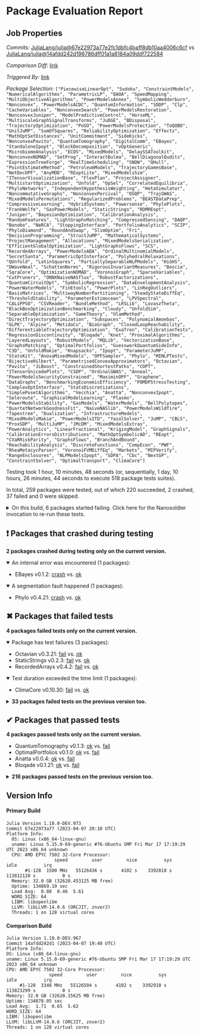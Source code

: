 # Package Evaluation Report

## Job Properties

*Commits:* [JuliaLang/julia@67e22973a77e2fc1dbfc4baff8db10aa4006c6cf](https://github.com/JuliaLang/julia/commit/67e22973a77e2fc1dbfc4baff8db10aa4006c6cf) vs [JuliaLang/julia@14afdd242d196786dff01a1a8184a09ddf722584](https://github.com/JuliaLang/julia/commit/14afdd242d196786dff01a1a8184a09ddf722584)

*Comparison Diff:* [link](https://github.com/JuliaLang/julia/compare/14afdd242d196786dff01a1a8184a09ddf722584...67e22973a77e2fc1dbfc4baff8db10aa4006c6cf)

*Triggered By:* [link](https://github.com/JuliaLang/julia/pull/48228#issuecomment-1500606294)

*Package Selection:* `["PiecewiseLinearOpt", "Sudoku", "ConstraintModels", "NumericalAlgorithms", "ParametricLP", "QAOA", "SpeedMapping", "MultiObjectiveAlgorithms", "PowerModelsAnnex", "SymbolicWedderburn", "Nonconvex", "PowerModelsACDC", "QuantumInformation", "SDDP", "Clp", "CacheVariables", "NonconvexSearch", "PowerModelsRestoration", "NonconvexJuniper", "ModelPredictiveControl", "HorseML", "MultiscaleGraphSignalTransforms", "JuDGE", "BDisposal", "TrajectoryOptimization", "PoGO", "PowerModelsProtection", "ToQUBO", "UnitJuMP", "SumOfSquares", "ReliabilityOptimization", "Effects", "MathOptSetDistances", "UnitCommitment", "SideKicks", "NonconvexPavito", "QuantumTomography", "DigitalComm", "EBayes", "StandaloneIpopt", "BlockDecomposition", "vOptGeneric", "MicrobiomeAnalysis", "ECOS", "MixedModels", "DelaySSAToolkit", "NonconvexNOMAD", "SetProg", "InteractBulma", "BellDiagonalQudits", "ExpressionTreeForge", "RealTimeScheduling", "SNOW", "QHull", "PointEstimateMethod", "PetroleumModels", "TrajectoryGamesBase", "NetDecOPF", "AnyMOD", "REoptLite", "MixedModelsSim", "ITensorVisualizationBase", "FlexPlan", "ProjectAssigner", "MultistartOptimization", "Unfold", "OpSel", "CorrelatedEquilibria", "PhyloNetworks", "IndependentHypothesisWeighting", "HetaSimulator", "NoncommutativeGraphs", "NonconvexPercival", "OSQP", "TrajGWAS", "MixedModelsPermutations", "RegularizedProblems", "BEASTDataPrep", "CompressiveLearning", "HybridSystems", "Powersense", "PhyloPlots", "FrankWolfe", "GasPowerModels", "StaticStrings", "RDMREopt", "Juniper", "BayesianOptimization", "CalibrationAnalysis", "RandomFeatures", "LightGraphsMatching", "CompressedSensing", "DAQP", "Bonobo", "NeRCA", "StoppingInterface", "PortfolioAnalytics", "SCIP", "PhyloDiamond", "RoundAndSwap", "SlimOptim", "Fri", "DecisionProgramming", "StructJuMP", "MathematicalSystems", "ProjectManagement", "Allocations", "MixedModelsSerialization", "EfficientGlobalOptimization", "LightGraphsFlows", "SCS", "RecordedArrays", "PowerModelsADA", "OrdinalMultinomialModels", "SecretSanta", "ParametricOptInterface", "PolyhedralRelaxations", "QUnfold", "LatinSquares", "PartiallySeparableNLPModels", "HiGHS", "DWaveNeal", "SchattenNorms", "RigorousInvariantMeasures", "Boscia", "SqraCore", "OptimizationNOMAD", "VoronoiGraph", "SparseVariables", "CutPruners", "ONNXNaiveNASflux", "RobustFactorizations", "QuantumCircuitOpt", "SymbolicRegression", "DataEnvelopmentAnalysis", "PowerWaterModels", "FinEtools", "PowerPlots", "LinRegOutliers", "BasisMatrices", "MultiwayNumberPartitioning", "SteadyStateDiffEq", "ThresholdStability", "ParameterEstimocean", "LPVSpectral", "CALiPPSO", "CSVReader", "BundleMethod", "LRSLib", "LovaszTheta", "BlackBoxOptimizationBenchmarking", "Cloudy", "UnfoldSim", "SeparableOptimization", "GameTheory", "UlamMethod", "DirectTrajectoryOptimization", "Subspaces", "PolynomialAmoebas", "GLPK", "Alpine", "MetidaCu", "BioGraph", "ClosedLoopReachability", "DifferentiableTrajectoryOptimization", "ExaTron", "CalibrationTests", "RegressionDiscontinuity", "Bloqade", "Knet", "ProximalAlgorithms", "LayeredLayouts", "RobustModels", "MQLib", "VectorizationBase", "GraphsMatching", "OptimalPortfolios", "GuessworkQuantumSideInfo", "C3D", "UnfoldMakie", "Knapsacks", "Ipopt", "ParameterJuMP", "StatsKit", "AnovaMixedModels", "OPFSampler", "Phylo", "MINLPTests", "BijectiveHilbert", "ParametrisedConvexApproximators", "Octavian", "Pavito", "JLBoost", "ConstrainedShortestPaths", "COPT", "ITensorUnicodePlots", "CSDP", "OrdinalGWAS", "Anneal", "PowerModelsSecurityConstrained", "MaximinOPF", "Graphene", "DataGraphs", "BenchmarkingEconomicEfficiency", "POMDPStressTesting", "ComplexOptInterface", "StatsDiscretizations", "SimplePosetAlgorithms", "Vecchia", "Anatta", "NonconvexIpopt", "Seleroute", "GraphicalModelLearning", "Plasmo", "PowerModelsStability", "GasModels", "WaterModels", "BellPolytopes", "QuartetNetworkGoodnessFit", "NaiveNASlib", "PowerModelsWildfire", "Tapestree", "Dualization", "InfrastructureModels", "MixedModelsMakie", "PowerModelsITD", "YasolSolver", "JuMP", "CBLS", "ProxSDP", "MultiJuMP", "JMcDM", "MixedModelsExtras", "PowerAnalytics", "LinearFractional", "KrigingModel", "GraphSignals", "CalibrationErrorsDistributions", "MathOptSymbolicAD", "REopt", "CVaRRiskParity", "GraphsFlows", "BranchAndBound", "ReachabilityAnalysis", "DiscreteFunctions", "CompEcon", "PWF", "RheaMetacycParser", "VoronoiFVMDiffEq", "Markets", "MIPVerify", "RangeEnclosures", "NLPModelsIpopt", "SDPA", "Cbc", "NextGP", "ConstraintSolver", "OptimalTransport", "ClimaCore"]`

Testing took 1 hour, 10 minutes, 48 seconds (or, sequentially, 1 day, 10 hours, 26 minutes, 44 seconds to execute 518 package tests suites).

In total, 259 packages were tested, out of which 220 succeeded, 2 crashed, 37 failed and 0 were skipped.


<details><summary>On this build, 6 packages started failing. Click here for the Nanosoldier invocation to re-run these tests.</summary>
<p>

```
@nanosoldier `runtests(["RecordedArrays", "EBayes", "Octavian", "StaticStrings", "Phylo", "ClimaCore"])`
```

</p>
</details>


## ❗ Packages that crashed during testing

**2 packages crashed during testing only on the current version.**

<details open><summary>An internal error was encountered (1 packages):</summary>
<p>


- EBayes v0.1.2: [crash](https://s3.amazonaws.com/julialang-reports/nanosoldier/pkgeval/by_hash/67e2297_vs_14afdd2/EBayes.primary.log) vs. [ok](https://s3.amazonaws.com/julialang-reports/nanosoldier/pkgeval/by_hash/67e2297_vs_14afdd2/EBayes.against.log)

</p>
</details>

<details open><summary>A segmentation fault happened (1 packages):</summary>
<p>


- Phylo v0.4.21: [crash](https://s3.amazonaws.com/julialang-reports/nanosoldier/pkgeval/by_hash/67e2297_vs_14afdd2/Phylo.primary.log) vs. [ok](https://s3.amazonaws.com/julialang-reports/nanosoldier/pkgeval/by_hash/67e2297_vs_14afdd2/Phylo.against.log)

</p>
</details>


## ✖ Packages that failed tests

**4 packages failed tests only on the current version.**

<details open><summary>Package has test failures (3 packages):</summary>
<p>


- Octavian v0.3.21: [fail](https://s3.amazonaws.com/julialang-reports/nanosoldier/pkgeval/by_hash/67e2297_vs_14afdd2/Octavian.primary.log) vs. [ok](https://s3.amazonaws.com/julialang-reports/nanosoldier/pkgeval/by_hash/67e2297_vs_14afdd2/Octavian.against.log)
- StaticStrings v0.2.3: [fail](https://s3.amazonaws.com/julialang-reports/nanosoldier/pkgeval/by_hash/67e2297_vs_14afdd2/StaticStrings.primary.log) vs. [ok](https://s3.amazonaws.com/julialang-reports/nanosoldier/pkgeval/by_hash/67e2297_vs_14afdd2/StaticStrings.against.log)
- RecordedArrays v0.4.2: [fail](https://s3.amazonaws.com/julialang-reports/nanosoldier/pkgeval/by_hash/67e2297_vs_14afdd2/RecordedArrays.primary.log) vs. [ok](https://s3.amazonaws.com/julialang-reports/nanosoldier/pkgeval/by_hash/67e2297_vs_14afdd2/RecordedArrays.against.log)

</p>
</details>

<details open><summary>Test duration exceeded the time limit (1 packages):</summary>
<p>


- ClimaCore v0.10.30: [fail](https://s3.amazonaws.com/julialang-reports/nanosoldier/pkgeval/by_hash/67e2297_vs_14afdd2/ClimaCore.primary.log) vs. [ok](https://s3.amazonaws.com/julialang-reports/nanosoldier/pkgeval/by_hash/67e2297_vs_14afdd2/ClimaCore.against.log)

</p>
</details>

<details><summary><strong>33 packages failed tests on the previous version too.</strong></summary>
<p>

<details open><summary>Package has test failures (13 packages):</summary>
<p>


- [VectorizationBase v0.21.64](https://s3.amazonaws.com/julialang-reports/nanosoldier/pkgeval/by_hash/67e2297_vs_14afdd2/VectorizationBase.primary.log)
- [JuMP v1.10.0](https://s3.amazonaws.com/julialang-reports/nanosoldier/pkgeval/by_hash/67e2297_vs_14afdd2/JuMP.primary.log)
- [SCS v1.1.3](https://s3.amazonaws.com/julialang-reports/nanosoldier/pkgeval/by_hash/67e2297_vs_14afdd2/SCS.primary.log)
- [NaiveNASlib v2.0.9](https://s3.amazonaws.com/julialang-reports/nanosoldier/pkgeval/by_hash/67e2297_vs_14afdd2/NaiveNASlib.primary.log)
- [ProximalAlgorithms v0.5.4](https://s3.amazonaws.com/julialang-reports/nanosoldier/pkgeval/by_hash/67e2297_vs_14afdd2/ProximalAlgorithms.primary.log)
- [MathOptSetDistances v0.2.7](https://s3.amazonaws.com/julialang-reports/nanosoldier/pkgeval/by_hash/67e2297_vs_14afdd2/MathOptSetDistances.primary.log)
- [SymbolicRegression v0.16.2](https://s3.amazonaws.com/julialang-reports/nanosoldier/pkgeval/by_hash/67e2297_vs_14afdd2/SymbolicRegression.primary.log)
- [PhyloPlots v1.0.0](https://s3.amazonaws.com/julialang-reports/nanosoldier/pkgeval/by_hash/67e2297_vs_14afdd2/PhyloPlots.primary.log)
- [ReachabilityAnalysis v0.21.4](https://s3.amazonaws.com/julialang-reports/nanosoldier/pkgeval/by_hash/67e2297_vs_14afdd2/ReachabilityAnalysis.primary.log)
- [JuDGE v0.5.2](https://s3.amazonaws.com/julialang-reports/nanosoldier/pkgeval/by_hash/67e2297_vs_14afdd2/JuDGE.primary.log)
- [ParametrisedConvexApproximators v0.2.1](https://s3.amazonaws.com/julialang-reports/nanosoldier/pkgeval/by_hash/67e2297_vs_14afdd2/ParametrisedConvexApproximators.primary.log)
- [Seleroute v0.2.4](https://s3.amazonaws.com/julialang-reports/nanosoldier/pkgeval/by_hash/67e2297_vs_14afdd2/Seleroute.primary.log)
- [COPT v1.0.8](https://s3.amazonaws.com/julialang-reports/nanosoldier/pkgeval/by_hash/67e2297_vs_14afdd2/COPT.primary.log)

</p>
</details>

<details open><summary>Package requires a missing binary dependency (1 packages):</summary>
<p>


- [ParameterEstimocean v0.14.3](https://s3.amazonaws.com/julialang-reports/nanosoldier/pkgeval/by_hash/67e2297_vs_14afdd2/ParameterEstimocean.primary.log)

</p>
</details>

<details open><summary>There were unidentified errors (19 packages):</summary>
<p>


- [NonconvexIpopt v0.4.2](https://s3.amazonaws.com/julialang-reports/nanosoldier/pkgeval/by_hash/67e2297_vs_14afdd2/NonconvexIpopt.primary.log)
- [GraphSignals v0.8.5](https://s3.amazonaws.com/julialang-reports/nanosoldier/pkgeval/by_hash/67e2297_vs_14afdd2/GraphSignals.primary.log)
- [NonconvexPercival v0.1.3](https://s3.amazonaws.com/julialang-reports/nanosoldier/pkgeval/by_hash/67e2297_vs_14afdd2/NonconvexPercival.primary.log)
- [Nonconvex v2.1.2](https://s3.amazonaws.com/julialang-reports/nanosoldier/pkgeval/by_hash/67e2297_vs_14afdd2/Nonconvex.primary.log)
- [DifferentiableTrajectoryOptimization v0.2.5](https://s3.amazonaws.com/julialang-reports/nanosoldier/pkgeval/by_hash/67e2297_vs_14afdd2/DifferentiableTrajectoryOptimization.primary.log)
- [REopt v0.30.0](https://s3.amazonaws.com/julialang-reports/nanosoldier/pkgeval/by_hash/67e2297_vs_14afdd2/REopt.primary.log)
- [AnyMOD v0.1.12](https://s3.amazonaws.com/julialang-reports/nanosoldier/pkgeval/by_hash/67e2297_vs_14afdd2/AnyMOD.primary.log)
- [NonconvexSearch v0.1.2](https://s3.amazonaws.com/julialang-reports/nanosoldier/pkgeval/by_hash/67e2297_vs_14afdd2/NonconvexSearch.primary.log)
- [NonconvexPavito v0.1.5](https://s3.amazonaws.com/julialang-reports/nanosoldier/pkgeval/by_hash/67e2297_vs_14afdd2/NonconvexPavito.primary.log)
- [NonconvexNOMAD v0.1.0](https://s3.amazonaws.com/julialang-reports/nanosoldier/pkgeval/by_hash/67e2297_vs_14afdd2/NonconvexNOMAD.primary.log)
- [QAOA v1.0.0](https://s3.amazonaws.com/julialang-reports/nanosoldier/pkgeval/by_hash/67e2297_vs_14afdd2/QAOA.primary.log)
- [SNOW v0.3.0](https://s3.amazonaws.com/julialang-reports/nanosoldier/pkgeval/by_hash/67e2297_vs_14afdd2/SNOW.primary.log)
- [Boscia v0.1.7](https://s3.amazonaws.com/julialang-reports/nanosoldier/pkgeval/by_hash/67e2297_vs_14afdd2/Boscia.primary.log)
- [RDMREopt v0.1.0](https://s3.amazonaws.com/julialang-reports/nanosoldier/pkgeval/by_hash/67e2297_vs_14afdd2/RDMREopt.primary.log)
- [ONNXNaiveNASflux v0.2.6](https://s3.amazonaws.com/julialang-reports/nanosoldier/pkgeval/by_hash/67e2297_vs_14afdd2/ONNXNaiveNASflux.primary.log)
- [ReliabilityOptimization v0.2.0](https://s3.amazonaws.com/julialang-reports/nanosoldier/pkgeval/by_hash/67e2297_vs_14afdd2/ReliabilityOptimization.primary.log)
- [POMDPStressTesting v1.0.1](https://s3.amazonaws.com/julialang-reports/nanosoldier/pkgeval/by_hash/67e2297_vs_14afdd2/POMDPStressTesting.primary.log)
- [NonconvexJuniper v0.3.1](https://s3.amazonaws.com/julialang-reports/nanosoldier/pkgeval/by_hash/67e2297_vs_14afdd2/NonconvexJuniper.primary.log)
- [HorseML v0.4.1](https://s3.amazonaws.com/julialang-reports/nanosoldier/pkgeval/by_hash/67e2297_vs_14afdd2/HorseML.primary.log)

</p>
</details>

</p>
</details>


## ✔ Packages that passed tests

**4 packages passed tests only on the current version.**

- QuantumTomography v0.1.3: [ok](https://s3.amazonaws.com/julialang-reports/nanosoldier/pkgeval/by_hash/67e2297_vs_14afdd2/QuantumTomography.primary.log) vs. [fail](https://s3.amazonaws.com/julialang-reports/nanosoldier/pkgeval/by_hash/67e2297_vs_14afdd2/QuantumTomography.against.log)
- OptimalPortfolios v0.1.0: [ok](https://s3.amazonaws.com/julialang-reports/nanosoldier/pkgeval/by_hash/67e2297_vs_14afdd2/OptimalPortfolios.primary.log) vs. [fail](https://s3.amazonaws.com/julialang-reports/nanosoldier/pkgeval/by_hash/67e2297_vs_14afdd2/OptimalPortfolios.against.log)
- Anatta v0.0.4: [ok](https://s3.amazonaws.com/julialang-reports/nanosoldier/pkgeval/by_hash/67e2297_vs_14afdd2/Anatta.primary.log) vs. [fail](https://s3.amazonaws.com/julialang-reports/nanosoldier/pkgeval/by_hash/67e2297_vs_14afdd2/Anatta.against.log)
- Bloqade v0.1.21: [ok](https://s3.amazonaws.com/julialang-reports/nanosoldier/pkgeval/by_hash/67e2297_vs_14afdd2/Bloqade.primary.log) vs. [fail](https://s3.amazonaws.com/julialang-reports/nanosoldier/pkgeval/by_hash/67e2297_vs_14afdd2/Bloqade.against.log)

<details><summary><strong>216 packages passed tests on the previous version too.</strong></summary>
<p>

- [SteadyStateDiffEq v1.14.0](https://s3.amazonaws.com/julialang-reports/nanosoldier/pkgeval/by_hash/67e2297_vs_14afdd2/SteadyStateDiffEq.primary.log)
- [Ipopt v1.2.1](https://s3.amazonaws.com/julialang-reports/nanosoldier/pkgeval/by_hash/67e2297_vs_14afdd2/Ipopt.primary.log)
- [GLPK v1.1.1](https://s3.amazonaws.com/julialang-reports/nanosoldier/pkgeval/by_hash/67e2297_vs_14afdd2/GLPK.primary.log)
- [InfrastructureModels v0.7.7](https://s3.amazonaws.com/julialang-reports/nanosoldier/pkgeval/by_hash/67e2297_vs_14afdd2/InfrastructureModels.primary.log)
- [Cbc v1.0.3](https://s3.amazonaws.com/julialang-reports/nanosoldier/pkgeval/by_hash/67e2297_vs_14afdd2/Cbc.primary.log)
- [HiGHS v1.5.0](https://s3.amazonaws.com/julialang-reports/nanosoldier/pkgeval/by_hash/67e2297_vs_14afdd2/HiGHS.primary.log)
- [OSQP v0.8.0](https://s3.amazonaws.com/julialang-reports/nanosoldier/pkgeval/by_hash/67e2297_vs_14afdd2/OSQP.primary.log)
- [MixedModels v4.8.2](https://s3.amazonaws.com/julialang-reports/nanosoldier/pkgeval/by_hash/67e2297_vs_14afdd2/MixedModels.primary.log)
- [Knet v1.4.10](https://s3.amazonaws.com/julialang-reports/nanosoldier/pkgeval/by_hash/67e2297_vs_14afdd2/Knet.primary.log)
- [PolyhedralRelaxations v0.3.5](https://s3.amazonaws.com/julialang-reports/nanosoldier/pkgeval/by_hash/67e2297_vs_14afdd2/PolyhedralRelaxations.primary.log)
- [Clp v1.0.2](https://s3.amazonaws.com/julialang-reports/nanosoldier/pkgeval/by_hash/67e2297_vs_14afdd2/Clp.primary.log)
- [ECOS v1.1.0](https://s3.amazonaws.com/julialang-reports/nanosoldier/pkgeval/by_hash/67e2297_vs_14afdd2/ECOS.primary.log)
- [MathematicalSystems v0.13.0](https://s3.amazonaws.com/julialang-reports/nanosoldier/pkgeval/by_hash/67e2297_vs_14afdd2/MathematicalSystems.primary.log)
- [FinEtools v6.0.12](https://s3.amazonaws.com/julialang-reports/nanosoldier/pkgeval/by_hash/67e2297_vs_14afdd2/FinEtools.primary.log)
- [ParameterJuMP v0.4.1](https://s3.amazonaws.com/julialang-reports/nanosoldier/pkgeval/by_hash/67e2297_vs_14afdd2/ParameterJuMP.primary.log)
- [PhyloNetworks v0.16.0](https://s3.amazonaws.com/julialang-reports/nanosoldier/pkgeval/by_hash/67e2297_vs_14afdd2/PhyloNetworks.primary.log)
- [Anneal v0.6.2](https://s3.amazonaws.com/julialang-reports/nanosoldier/pkgeval/by_hash/67e2297_vs_14afdd2/Anneal.primary.log)
- [JMcDM v0.7.3](https://s3.amazonaws.com/julialang-reports/nanosoldier/pkgeval/by_hash/67e2297_vs_14afdd2/JMcDM.primary.log)
- [SymbolicWedderburn v0.3.3](https://s3.amazonaws.com/julialang-reports/nanosoldier/pkgeval/by_hash/67e2297_vs_14afdd2/SymbolicWedderburn.primary.log)
- [ComplexOptInterface v0.1.2](https://s3.amazonaws.com/julialang-reports/nanosoldier/pkgeval/by_hash/67e2297_vs_14afdd2/ComplexOptInterface.primary.log)
- [Juniper v0.9.1](https://s3.amazonaws.com/julialang-reports/nanosoldier/pkgeval/by_hash/67e2297_vs_14afdd2/Juniper.primary.log)
- [QHull v0.2.4](https://s3.amazonaws.com/julialang-reports/nanosoldier/pkgeval/by_hash/67e2297_vs_14afdd2/QHull.primary.log)
- [LPVSpectral v0.3.2](https://s3.amazonaws.com/julialang-reports/nanosoldier/pkgeval/by_hash/67e2297_vs_14afdd2/LPVSpectral.primary.log)
- [SumOfSquares v0.6.4](https://s3.amazonaws.com/julialang-reports/nanosoldier/pkgeval/by_hash/67e2297_vs_14afdd2/SumOfSquares.primary.log)
- [GraphsFlows v0.1.1](https://s3.amazonaws.com/julialang-reports/nanosoldier/pkgeval/by_hash/67e2297_vs_14afdd2/GraphsFlows.primary.log)
- [BasisMatrices v0.7.1](https://s3.amazonaws.com/julialang-reports/nanosoldier/pkgeval/by_hash/67e2297_vs_14afdd2/BasisMatrices.primary.log)
- [HybridSystems v0.4.2](https://s3.amazonaws.com/julialang-reports/nanosoldier/pkgeval/by_hash/67e2297_vs_14afdd2/HybridSystems.primary.log)
- [TrajectoryOptimization v0.7.0](https://s3.amazonaws.com/julialang-reports/nanosoldier/pkgeval/by_hash/67e2297_vs_14afdd2/TrajectoryOptimization.primary.log)
- [LayeredLayouts v0.2.5](https://s3.amazonaws.com/julialang-reports/nanosoldier/pkgeval/by_hash/67e2297_vs_14afdd2/LayeredLayouts.primary.log)
- [CutPruners v0.3.0](https://s3.amazonaws.com/julialang-reports/nanosoldier/pkgeval/by_hash/67e2297_vs_14afdd2/CutPruners.primary.log)
- [ITensorVisualizationBase v0.1.5](https://s3.amazonaws.com/julialang-reports/nanosoldier/pkgeval/by_hash/67e2297_vs_14afdd2/ITensorVisualizationBase.primary.log)
- [Effects v0.1.8](https://s3.amazonaws.com/julialang-reports/nanosoldier/pkgeval/by_hash/67e2297_vs_14afdd2/Effects.primary.log)
- [FrankWolfe v0.2.22](https://s3.amazonaws.com/julialang-reports/nanosoldier/pkgeval/by_hash/67e2297_vs_14afdd2/FrankWolfe.primary.log)
- [StructJuMP v0.3.0](https://s3.amazonaws.com/julialang-reports/nanosoldier/pkgeval/by_hash/67e2297_vs_14afdd2/StructJuMP.primary.log)
- [LinearFractional v0.7.5](https://s3.amazonaws.com/julialang-reports/nanosoldier/pkgeval/by_hash/67e2297_vs_14afdd2/LinearFractional.primary.log)
- [PowerAnalytics v0.3.2](https://s3.amazonaws.com/julialang-reports/nanosoldier/pkgeval/by_hash/67e2297_vs_14afdd2/PowerAnalytics.primary.log)
- [SCIP v0.11.12](https://s3.amazonaws.com/julialang-reports/nanosoldier/pkgeval/by_hash/67e2297_vs_14afdd2/SCIP.primary.log)
- [MultistartOptimization v0.2.2](https://s3.amazonaws.com/julialang-reports/nanosoldier/pkgeval/by_hash/67e2297_vs_14afdd2/MultistartOptimization.primary.log)
- [BlackBoxOptimizationBenchmarking v0.2.0](https://s3.amazonaws.com/julialang-reports/nanosoldier/pkgeval/by_hash/67e2297_vs_14afdd2/BlackBoxOptimizationBenchmarking.primary.log)
- [OrdinalMultinomialModels v0.4.2](https://s3.amazonaws.com/julialang-reports/nanosoldier/pkgeval/by_hash/67e2297_vs_14afdd2/OrdinalMultinomialModels.primary.log)
- [RobustModels v0.4.5](https://s3.amazonaws.com/julialang-reports/nanosoldier/pkgeval/by_hash/67e2297_vs_14afdd2/RobustModels.primary.log)
- [PowerModelsRestoration v0.7.0](https://s3.amazonaws.com/julialang-reports/nanosoldier/pkgeval/by_hash/67e2297_vs_14afdd2/PowerModelsRestoration.primary.log)
- [Plasmo v0.5.3](https://s3.amazonaws.com/julialang-reports/nanosoldier/pkgeval/by_hash/67e2297_vs_14afdd2/Plasmo.primary.log)
- [PowerModelsACDC v0.6.1](https://s3.amazonaws.com/julialang-reports/nanosoldier/pkgeval/by_hash/67e2297_vs_14afdd2/PowerModelsACDC.primary.log)
- [TrajectoryGamesBase v0.3.3](https://s3.amazonaws.com/julialang-reports/nanosoldier/pkgeval/by_hash/67e2297_vs_14afdd2/TrajectoryGamesBase.primary.log)
- [Dualization v0.5.7](https://s3.amazonaws.com/julialang-reports/nanosoldier/pkgeval/by_hash/67e2297_vs_14afdd2/Dualization.primary.log)
- [SpeedMapping v0.3.0](https://s3.amazonaws.com/julialang-reports/nanosoldier/pkgeval/by_hash/67e2297_vs_14afdd2/SpeedMapping.primary.log)
- [SetProg v0.3.2](https://s3.amazonaws.com/julialang-reports/nanosoldier/pkgeval/by_hash/67e2297_vs_14afdd2/SetProg.primary.log)
- [JLBoost v0.1.16](https://s3.amazonaws.com/julialang-reports/nanosoldier/pkgeval/by_hash/67e2297_vs_14afdd2/JLBoost.primary.log)
- [BundleMethod v0.3.3](https://s3.amazonaws.com/julialang-reports/nanosoldier/pkgeval/by_hash/67e2297_vs_14afdd2/BundleMethod.primary.log)
- [NLPModelsIpopt v0.10.1](https://s3.amazonaws.com/julialang-reports/nanosoldier/pkgeval/by_hash/67e2297_vs_14afdd2/NLPModelsIpopt.primary.log)
- [ExpressionTreeForge v0.1.6](https://s3.amazonaws.com/julialang-reports/nanosoldier/pkgeval/by_hash/67e2297_vs_14afdd2/ExpressionTreeForge.primary.log)
- [ExaTron v2.1.3](https://s3.amazonaws.com/julialang-reports/nanosoldier/pkgeval/by_hash/67e2297_vs_14afdd2/ExaTron.primary.log)
- [QuantumInformation v0.4.9](https://s3.amazonaws.com/julialang-reports/nanosoldier/pkgeval/by_hash/67e2297_vs_14afdd2/QuantumInformation.primary.log)
- [Bonobo v0.1.3](https://s3.amazonaws.com/julialang-reports/nanosoldier/pkgeval/by_hash/67e2297_vs_14afdd2/Bonobo.primary.log)
- [MINLPTests v0.5.6](https://s3.amazonaws.com/julialang-reports/nanosoldier/pkgeval/by_hash/67e2297_vs_14afdd2/MINLPTests.primary.log)
- [BayesianOptimization v0.2.5](https://s3.amazonaws.com/julialang-reports/nanosoldier/pkgeval/by_hash/67e2297_vs_14afdd2/BayesianOptimization.primary.log)
- [WaterModels v0.9.3](https://s3.amazonaws.com/julialang-reports/nanosoldier/pkgeval/by_hash/67e2297_vs_14afdd2/WaterModels.primary.log)
- [DataGraphs v0.1.10](https://s3.amazonaws.com/julialang-reports/nanosoldier/pkgeval/by_hash/67e2297_vs_14afdd2/DataGraphs.primary.log)
- [GasModels v0.9.2](https://s3.amazonaws.com/julialang-reports/nanosoldier/pkgeval/by_hash/67e2297_vs_14afdd2/GasModels.primary.log)
- [PowerModelsProtection v0.5.2](https://s3.amazonaws.com/julialang-reports/nanosoldier/pkgeval/by_hash/67e2297_vs_14afdd2/PowerModelsProtection.primary.log)
- [SchattenNorms v0.1.1](https://s3.amazonaws.com/julialang-reports/nanosoldier/pkgeval/by_hash/67e2297_vs_14afdd2/SchattenNorms.primary.log)
- [LRSLib v0.8.1](https://s3.amazonaws.com/julialang-reports/nanosoldier/pkgeval/by_hash/67e2297_vs_14afdd2/LRSLib.primary.log)
- [BlockDecomposition v1.11.0](https://s3.amazonaws.com/julialang-reports/nanosoldier/pkgeval/by_hash/67e2297_vs_14afdd2/BlockDecomposition.primary.log)
- [CSDP v1.1.1](https://s3.amazonaws.com/julialang-reports/nanosoldier/pkgeval/by_hash/67e2297_vs_14afdd2/CSDP.primary.log)
- [CalibrationTests v0.6.2](https://s3.amazonaws.com/julialang-reports/nanosoldier/pkgeval/by_hash/67e2297_vs_14afdd2/CalibrationTests.primary.log)
- [CompEcon v0.4.0](https://s3.amazonaws.com/julialang-reports/nanosoldier/pkgeval/by_hash/67e2297_vs_14afdd2/CompEcon.primary.log)
- [Subspaces v0.1.4](https://s3.amazonaws.com/julialang-reports/nanosoldier/pkgeval/by_hash/67e2297_vs_14afdd2/Subspaces.primary.log)
- [MixedModelsSim v0.2.7](https://s3.amazonaws.com/julialang-reports/nanosoldier/pkgeval/by_hash/67e2297_vs_14afdd2/MixedModelsSim.primary.log)
- [StatsDiscretizations v0.1.3](https://s3.amazonaws.com/julialang-reports/nanosoldier/pkgeval/by_hash/67e2297_vs_14afdd2/StatsDiscretizations.primary.log)
- [BijectiveHilbert v0.3.0](https://s3.amazonaws.com/julialang-reports/nanosoldier/pkgeval/by_hash/67e2297_vs_14afdd2/BijectiveHilbert.primary.log)
- [MultiObjectiveAlgorithms v0.1.7](https://s3.amazonaws.com/julialang-reports/nanosoldier/pkgeval/by_hash/67e2297_vs_14afdd2/MultiObjectiveAlgorithms.primary.log)
- [CBLS v0.1.12](https://s3.amazonaws.com/julialang-reports/nanosoldier/pkgeval/by_hash/67e2297_vs_14afdd2/CBLS.primary.log)
- [DataEnvelopmentAnalysis v0.8.0](https://s3.amazonaws.com/julialang-reports/nanosoldier/pkgeval/by_hash/67e2297_vs_14afdd2/DataEnvelopmentAnalysis.primary.log)
- [Pavito v0.3.6](https://s3.amazonaws.com/julialang-reports/nanosoldier/pkgeval/by_hash/67e2297_vs_14afdd2/Pavito.primary.log)
- [Unfold v0.4.1](https://s3.amazonaws.com/julialang-reports/nanosoldier/pkgeval/by_hash/67e2297_vs_14afdd2/Unfold.primary.log)
- [LightGraphsFlows v0.4.2](https://s3.amazonaws.com/julialang-reports/nanosoldier/pkgeval/by_hash/67e2297_vs_14afdd2/LightGraphsFlows.primary.log)
- [PowerModelsStability v0.3.2](https://s3.amazonaws.com/julialang-reports/nanosoldier/pkgeval/by_hash/67e2297_vs_14afdd2/PowerModelsStability.primary.log)
- [StoppingInterface v0.5.1](https://s3.amazonaws.com/julialang-reports/nanosoldier/pkgeval/by_hash/67e2297_vs_14afdd2/StoppingInterface.primary.log)
- [PartiallySeparableNLPModels v0.3.4](https://s3.amazonaws.com/julialang-reports/nanosoldier/pkgeval/by_hash/67e2297_vs_14afdd2/PartiallySeparableNLPModels.primary.log)
- [ConstraintSolver v0.9.2](https://s3.amazonaws.com/julialang-reports/nanosoldier/pkgeval/by_hash/67e2297_vs_14afdd2/ConstraintSolver.primary.log)
- [DecisionProgramming v1.1.0](https://s3.amazonaws.com/julialang-reports/nanosoldier/pkgeval/by_hash/67e2297_vs_14afdd2/DecisionProgramming.primary.log)
- [OptimizationNOMAD v0.1.2](https://s3.amazonaws.com/julialang-reports/nanosoldier/pkgeval/by_hash/67e2297_vs_14afdd2/OptimizationNOMAD.primary.log)
- [SeparableOptimization v0.1.0](https://s3.amazonaws.com/julialang-reports/nanosoldier/pkgeval/by_hash/67e2297_vs_14afdd2/SeparableOptimization.primary.log)
- [VoronoiGraph v0.2.2](https://s3.amazonaws.com/julialang-reports/nanosoldier/pkgeval/by_hash/67e2297_vs_14afdd2/VoronoiGraph.primary.log)
- [ProjectAssigner v0.1.6](https://s3.amazonaws.com/julialang-reports/nanosoldier/pkgeval/by_hash/67e2297_vs_14afdd2/ProjectAssigner.primary.log)
- [GuessworkQuantumSideInfo v0.1.2](https://s3.amazonaws.com/julialang-reports/nanosoldier/pkgeval/by_hash/67e2297_vs_14afdd2/GuessworkQuantumSideInfo.primary.log)
- [StandaloneIpopt v0.4.1](https://s3.amazonaws.com/julialang-reports/nanosoldier/pkgeval/by_hash/67e2297_vs_14afdd2/StandaloneIpopt.primary.log)
- [GraphicalModelLearning v0.2.2](https://s3.amazonaws.com/julialang-reports/nanosoldier/pkgeval/by_hash/67e2297_vs_14afdd2/GraphicalModelLearning.primary.log)
- [CacheVariables v0.1.4](https://s3.amazonaws.com/julialang-reports/nanosoldier/pkgeval/by_hash/67e2297_vs_14afdd2/CacheVariables.primary.log)
- [PolynomialAmoebas v1.0.0](https://s3.amazonaws.com/julialang-reports/nanosoldier/pkgeval/by_hash/67e2297_vs_14afdd2/PolynomialAmoebas.primary.log)
- [Markets v0.0.1](https://s3.amazonaws.com/julialang-reports/nanosoldier/pkgeval/by_hash/67e2297_vs_14afdd2/Markets.primary.log)
- [PWF v0.0.1](https://s3.amazonaws.com/julialang-reports/nanosoldier/pkgeval/by_hash/67e2297_vs_14afdd2/PWF.primary.log)
- [MetidaCu v0.4.1](https://s3.amazonaws.com/julialang-reports/nanosoldier/pkgeval/by_hash/67e2297_vs_14afdd2/MetidaCu.primary.log)
- [RobustFactorizations v0.1.0](https://s3.amazonaws.com/julialang-reports/nanosoldier/pkgeval/by_hash/67e2297_vs_14afdd2/RobustFactorizations.primary.log)
- [PowerModelsADA v0.1.2](https://s3.amazonaws.com/julialang-reports/nanosoldier/pkgeval/by_hash/67e2297_vs_14afdd2/PowerModelsADA.primary.log)
- [PoGO v0.3.7](https://s3.amazonaws.com/julialang-reports/nanosoldier/pkgeval/by_hash/67e2297_vs_14afdd2/PoGO.primary.log)
- [RheaMetacycParser v0.1.0](https://s3.amazonaws.com/julialang-reports/nanosoldier/pkgeval/by_hash/67e2297_vs_14afdd2/RheaMetacycParser.primary.log)
- [Knapsacks v1.1.0](https://s3.amazonaws.com/julialang-reports/nanosoldier/pkgeval/by_hash/67e2297_vs_14afdd2/Knapsacks.primary.log)
- [OPFSampler v0.1.0](https://s3.amazonaws.com/julialang-reports/nanosoldier/pkgeval/by_hash/67e2297_vs_14afdd2/OPFSampler.primary.log)
- [AnovaMixedModels v0.2.2](https://s3.amazonaws.com/julialang-reports/nanosoldier/pkgeval/by_hash/67e2297_vs_14afdd2/AnovaMixedModels.primary.log)
- [ConstrainedShortestPaths v0.1.0](https://s3.amazonaws.com/julialang-reports/nanosoldier/pkgeval/by_hash/67e2297_vs_14afdd2/ConstrainedShortestPaths.primary.log)
- [BDisposal v0.0.2](https://s3.amazonaws.com/julialang-reports/nanosoldier/pkgeval/by_hash/67e2297_vs_14afdd2/BDisposal.primary.log)
- [DiscreteFunctions v0.2.4](https://s3.amazonaws.com/julialang-reports/nanosoldier/pkgeval/by_hash/67e2297_vs_14afdd2/DiscreteFunctions.primary.log)
- [CorrelatedEquilibria v0.1.0](https://s3.amazonaws.com/julialang-reports/nanosoldier/pkgeval/by_hash/67e2297_vs_14afdd2/CorrelatedEquilibria.primary.log)
- [FlexPlan v0.3.0](https://s3.amazonaws.com/julialang-reports/nanosoldier/pkgeval/by_hash/67e2297_vs_14afdd2/FlexPlan.primary.log)
- [MaximinOPF v0.1.1](https://s3.amazonaws.com/julialang-reports/nanosoldier/pkgeval/by_hash/67e2297_vs_14afdd2/MaximinOPF.primary.log)
- [LovaszTheta v0.1.0](https://s3.amazonaws.com/julialang-reports/nanosoldier/pkgeval/by_hash/67e2297_vs_14afdd2/LovaszTheta.primary.log)
- [BellPolytopes v0.1.1](https://s3.amazonaws.com/julialang-reports/nanosoldier/pkgeval/by_hash/67e2297_vs_14afdd2/BellPolytopes.primary.log)
- [PowerPlots v0.4.7](https://s3.amazonaws.com/julialang-reports/nanosoldier/pkgeval/by_hash/67e2297_vs_14afdd2/PowerPlots.primary.log)
- [CALiPPSO v0.2.2](https://s3.amazonaws.com/julialang-reports/nanosoldier/pkgeval/by_hash/67e2297_vs_14afdd2/CALiPPSO.primary.log)
- [DAQP v0.4.2](https://s3.amazonaws.com/julialang-reports/nanosoldier/pkgeval/by_hash/67e2297_vs_14afdd2/DAQP.primary.log)
- [SqraCore v0.1.0](https://s3.amazonaws.com/julialang-reports/nanosoldier/pkgeval/by_hash/67e2297_vs_14afdd2/SqraCore.primary.log)
- [CompressedSensing v1.0.1](https://s3.amazonaws.com/julialang-reports/nanosoldier/pkgeval/by_hash/67e2297_vs_14afdd2/CompressedSensing.primary.log)
- [UnitCommitment v0.3.0](https://s3.amazonaws.com/julialang-reports/nanosoldier/pkgeval/by_hash/67e2297_vs_14afdd2/UnitCommitment.primary.log)
- [ITensorUnicodePlots v0.1.3](https://s3.amazonaws.com/julialang-reports/nanosoldier/pkgeval/by_hash/67e2297_vs_14afdd2/ITensorUnicodePlots.primary.log)
- [UnitJuMP v0.2.0](https://s3.amazonaws.com/julialang-reports/nanosoldier/pkgeval/by_hash/67e2297_vs_14afdd2/UnitJuMP.primary.log)
- [C3D v0.7.3](https://s3.amazonaws.com/julialang-reports/nanosoldier/pkgeval/by_hash/67e2297_vs_14afdd2/C3D.primary.log)
- [Vecchia v0.9.9](https://s3.amazonaws.com/julialang-reports/nanosoldier/pkgeval/by_hash/67e2297_vs_14afdd2/Vecchia.primary.log)
- [ClosedLoopReachability v0.2.4](https://s3.amazonaws.com/julialang-reports/nanosoldier/pkgeval/by_hash/67e2297_vs_14afdd2/ClosedLoopReachability.primary.log)
- [HetaSimulator v0.4.12](https://s3.amazonaws.com/julialang-reports/nanosoldier/pkgeval/by_hash/67e2297_vs_14afdd2/HetaSimulator.primary.log)
- [ProxSDP v1.8.2](https://s3.amazonaws.com/julialang-reports/nanosoldier/pkgeval/by_hash/67e2297_vs_14afdd2/ProxSDP.primary.log)
- [DigitalComm v1.1.0](https://s3.amazonaws.com/julialang-reports/nanosoldier/pkgeval/by_hash/67e2297_vs_14afdd2/DigitalComm.primary.log)
- [Fri v0.1.1](https://s3.amazonaws.com/julialang-reports/nanosoldier/pkgeval/by_hash/67e2297_vs_14afdd2/Fri.primary.log)
- [PointEstimateMethod v0.1.3](https://s3.amazonaws.com/julialang-reports/nanosoldier/pkgeval/by_hash/67e2297_vs_14afdd2/PointEstimateMethod.primary.log)
- [ModelPredictiveControl v0.3.1](https://s3.amazonaws.com/julialang-reports/nanosoldier/pkgeval/by_hash/67e2297_vs_14afdd2/ModelPredictiveControl.primary.log)
- [PetroleumModels v0.1.0](https://s3.amazonaws.com/julialang-reports/nanosoldier/pkgeval/by_hash/67e2297_vs_14afdd2/PetroleumModels.primary.log)
- [MQLib v0.1.2](https://s3.amazonaws.com/julialang-reports/nanosoldier/pkgeval/by_hash/67e2297_vs_14afdd2/MQLib.primary.log)
- [Allocations v0.1.0](https://s3.amazonaws.com/julialang-reports/nanosoldier/pkgeval/by_hash/67e2297_vs_14afdd2/Allocations.primary.log)
- [Cloudy v0.2.1](https://s3.amazonaws.com/julialang-reports/nanosoldier/pkgeval/by_hash/67e2297_vs_14afdd2/Cloudy.primary.log)
- [DelaySSAToolkit v0.2.5](https://s3.amazonaws.com/julialang-reports/nanosoldier/pkgeval/by_hash/67e2297_vs_14afdd2/DelaySSAToolkit.primary.log)
- [DWaveNeal v0.3.1](https://s3.amazonaws.com/julialang-reports/nanosoldier/pkgeval/by_hash/67e2297_vs_14afdd2/DWaveNeal.primary.log)
- [ParametricLP v0.1.0](https://s3.amazonaws.com/julialang-reports/nanosoldier/pkgeval/by_hash/67e2297_vs_14afdd2/ParametricLP.primary.log)
- [CVaRRiskParity v0.1.1](https://s3.amazonaws.com/julialang-reports/nanosoldier/pkgeval/by_hash/67e2297_vs_14afdd2/CVaRRiskParity.primary.log)
- [Sudoku v0.1.3](https://s3.amazonaws.com/julialang-reports/nanosoldier/pkgeval/by_hash/67e2297_vs_14afdd2/Sudoku.primary.log)
- [LightGraphsMatching v0.2.0](https://s3.amazonaws.com/julialang-reports/nanosoldier/pkgeval/by_hash/67e2297_vs_14afdd2/LightGraphsMatching.primary.log)
- [PowerModelsWildfire v0.4.0](https://s3.amazonaws.com/julialang-reports/nanosoldier/pkgeval/by_hash/67e2297_vs_14afdd2/PowerModelsWildfire.primary.log)
- [OptimalTransport v0.3.19](https://s3.amazonaws.com/julialang-reports/nanosoldier/pkgeval/by_hash/67e2297_vs_14afdd2/OptimalTransport.primary.log)
- [BEASTDataPrep v0.2.0](https://s3.amazonaws.com/julialang-reports/nanosoldier/pkgeval/by_hash/67e2297_vs_14afdd2/BEASTDataPrep.primary.log)
- [Alpine v0.5.4](https://s3.amazonaws.com/julialang-reports/nanosoldier/pkgeval/by_hash/67e2297_vs_14afdd2/Alpine.primary.log)
- [BenchmarkingEconomicEfficiency v1.0.3](https://s3.amazonaws.com/julialang-reports/nanosoldier/pkgeval/by_hash/67e2297_vs_14afdd2/BenchmarkingEconomicEfficiency.primary.log)
- [BioGraph v0.1.2](https://s3.amazonaws.com/julialang-reports/nanosoldier/pkgeval/by_hash/67e2297_vs_14afdd2/BioGraph.primary.log)
- [MultiJuMP v0.6.1](https://s3.amazonaws.com/julialang-reports/nanosoldier/pkgeval/by_hash/67e2297_vs_14afdd2/MultiJuMP.primary.log)
- [QuartetNetworkGoodnessFit v0.4.0](https://s3.amazonaws.com/julialang-reports/nanosoldier/pkgeval/by_hash/67e2297_vs_14afdd2/QuartetNetworkGoodnessFit.primary.log)
- [SDPA v0.4.1](https://s3.amazonaws.com/julialang-reports/nanosoldier/pkgeval/by_hash/67e2297_vs_14afdd2/SDPA.primary.log)
- [GasPowerModels v0.5.0](https://s3.amazonaws.com/julialang-reports/nanosoldier/pkgeval/by_hash/67e2297_vs_14afdd2/GasPowerModels.primary.log)
- [IndependentHypothesisWeighting v0.1.0](https://s3.amazonaws.com/julialang-reports/nanosoldier/pkgeval/by_hash/67e2297_vs_14afdd2/IndependentHypothesisWeighting.primary.log)
- [MixedModelsPermutations v0.1.4](https://s3.amazonaws.com/julialang-reports/nanosoldier/pkgeval/by_hash/67e2297_vs_14afdd2/MixedModelsPermutations.primary.log)
- [MIPVerify v0.5.0](https://s3.amazonaws.com/julialang-reports/nanosoldier/pkgeval/by_hash/67e2297_vs_14afdd2/MIPVerify.primary.log)
- [RandomFeatures v0.2.4](https://s3.amazonaws.com/julialang-reports/nanosoldier/pkgeval/by_hash/67e2297_vs_14afdd2/RandomFeatures.primary.log)
- [PowerModelsAnnex v0.8.4](https://s3.amazonaws.com/julialang-reports/nanosoldier/pkgeval/by_hash/67e2297_vs_14afdd2/PowerModelsAnnex.primary.log)
- [StatsKit v0.3.1](https://s3.amazonaws.com/julialang-reports/nanosoldier/pkgeval/by_hash/67e2297_vs_14afdd2/StatsKit.primary.log)
- [InteractBulma v0.6.2](https://s3.amazonaws.com/julialang-reports/nanosoldier/pkgeval/by_hash/67e2297_vs_14afdd2/InteractBulma.primary.log)
- [NumericalAlgorithms v0.1.6](https://s3.amazonaws.com/julialang-reports/nanosoldier/pkgeval/by_hash/67e2297_vs_14afdd2/NumericalAlgorithms.primary.log)
- [NetDecOPF v0.1.1](https://s3.amazonaws.com/julialang-reports/nanosoldier/pkgeval/by_hash/67e2297_vs_14afdd2/NetDecOPF.primary.log)
- [PowerModelsSecurityConstrained v0.10.0](https://s3.amazonaws.com/julialang-reports/nanosoldier/pkgeval/by_hash/67e2297_vs_14afdd2/PowerModelsSecurityConstrained.primary.log)
- [MathOptSymbolicAD v0.1.2](https://s3.amazonaws.com/julialang-reports/nanosoldier/pkgeval/by_hash/67e2297_vs_14afdd2/MathOptSymbolicAD.primary.log)
- [SlimOptim v0.2.0](https://s3.amazonaws.com/julialang-reports/nanosoldier/pkgeval/by_hash/67e2297_vs_14afdd2/SlimOptim.primary.log)
- [PiecewiseLinearOpt v0.4.1](https://s3.amazonaws.com/julialang-reports/nanosoldier/pkgeval/by_hash/67e2297_vs_14afdd2/PiecewiseLinearOpt.primary.log)
- [RigorousInvariantMeasures v0.2.1](https://s3.amazonaws.com/julialang-reports/nanosoldier/pkgeval/by_hash/67e2297_vs_14afdd2/RigorousInvariantMeasures.primary.log)
- [NoncommutativeGraphs v0.1.1](https://s3.amazonaws.com/julialang-reports/nanosoldier/pkgeval/by_hash/67e2297_vs_14afdd2/NoncommutativeGraphs.primary.log)
- [TrajGWAS v0.4.4](https://s3.amazonaws.com/julialang-reports/nanosoldier/pkgeval/by_hash/67e2297_vs_14afdd2/TrajGWAS.primary.log)
- [BellDiagonalQudits v0.1.6](https://s3.amazonaws.com/julialang-reports/nanosoldier/pkgeval/by_hash/67e2297_vs_14afdd2/BellDiagonalQudits.primary.log)
- [NeRCA v0.10.0](https://s3.amazonaws.com/julialang-reports/nanosoldier/pkgeval/by_hash/67e2297_vs_14afdd2/NeRCA.primary.log)
- [SecretSanta v0.2.2](https://s3.amazonaws.com/julialang-reports/nanosoldier/pkgeval/by_hash/67e2297_vs_14afdd2/SecretSanta.primary.log)
- [RealTimeScheduling v0.3.5](https://s3.amazonaws.com/julialang-reports/nanosoldier/pkgeval/by_hash/67e2297_vs_14afdd2/RealTimeScheduling.primary.log)
- [YasolSolver v0.1.2](https://s3.amazonaws.com/julialang-reports/nanosoldier/pkgeval/by_hash/67e2297_vs_14afdd2/YasolSolver.primary.log)
- [SDDP v1.1.3](https://s3.amazonaws.com/julialang-reports/nanosoldier/pkgeval/by_hash/67e2297_vs_14afdd2/SDDP.primary.log)
- [QuantumCircuitOpt v0.5.6](https://s3.amazonaws.com/julialang-reports/nanosoldier/pkgeval/by_hash/67e2297_vs_14afdd2/QuantumCircuitOpt.primary.log)
- [BranchAndBound v0.1.0](https://s3.amazonaws.com/julialang-reports/nanosoldier/pkgeval/by_hash/67e2297_vs_14afdd2/BranchAndBound.primary.log)
- [ToQUBO v0.1.5](https://s3.amazonaws.com/julialang-reports/nanosoldier/pkgeval/by_hash/67e2297_vs_14afdd2/ToQUBO.primary.log)
- [SimplePosetAlgorithms v0.4.6](https://s3.amazonaws.com/julialang-reports/nanosoldier/pkgeval/by_hash/67e2297_vs_14afdd2/SimplePosetAlgorithms.primary.log)
- [ParametricOptInterface v0.4.3](https://s3.amazonaws.com/julialang-reports/nanosoldier/pkgeval/by_hash/67e2297_vs_14afdd2/ParametricOptInterface.primary.log)
- [GraphsMatching v0.2.0](https://s3.amazonaws.com/julialang-reports/nanosoldier/pkgeval/by_hash/67e2297_vs_14afdd2/GraphsMatching.primary.log)
- [CalibrationErrorsDistributions v0.2.8](https://s3.amazonaws.com/julialang-reports/nanosoldier/pkgeval/by_hash/67e2297_vs_14afdd2/CalibrationErrorsDistributions.primary.log)
- [CompressiveLearning v0.2.1](https://s3.amazonaws.com/julialang-reports/nanosoldier/pkgeval/by_hash/67e2297_vs_14afdd2/CompressiveLearning.primary.log)
- [EfficientGlobalOptimization v0.2.0](https://s3.amazonaws.com/julialang-reports/nanosoldier/pkgeval/by_hash/67e2297_vs_14afdd2/EfficientGlobalOptimization.primary.log)
- [OrdinalGWAS v0.7.1](https://s3.amazonaws.com/julialang-reports/nanosoldier/pkgeval/by_hash/67e2297_vs_14afdd2/OrdinalGWAS.primary.log)
- [SideKicks v0.2.0](https://s3.amazonaws.com/julialang-reports/nanosoldier/pkgeval/by_hash/67e2297_vs_14afdd2/SideKicks.primary.log)
- [LatinSquares v0.3.4](https://s3.amazonaws.com/julialang-reports/nanosoldier/pkgeval/by_hash/67e2297_vs_14afdd2/LatinSquares.primary.log)
- [vOptGeneric v0.4.0](https://s3.amazonaws.com/julialang-reports/nanosoldier/pkgeval/by_hash/67e2297_vs_14afdd2/vOptGeneric.primary.log)
- [CSVReader v1.0.4](https://s3.amazonaws.com/julialang-reports/nanosoldier/pkgeval/by_hash/67e2297_vs_14afdd2/CSVReader.primary.log)
- [SparseVariables v0.7.1](https://s3.amazonaws.com/julialang-reports/nanosoldier/pkgeval/by_hash/67e2297_vs_14afdd2/SparseVariables.primary.log)
- [PhyloDiamond v0.1.0](https://s3.amazonaws.com/julialang-reports/nanosoldier/pkgeval/by_hash/67e2297_vs_14afdd2/PhyloDiamond.primary.log)
- [MixedModelsSerialization v0.1.0](https://s3.amazonaws.com/julialang-reports/nanosoldier/pkgeval/by_hash/67e2297_vs_14afdd2/MixedModelsSerialization.primary.log)
- [QUnfold v0.0.1](https://s3.amazonaws.com/julialang-reports/nanosoldier/pkgeval/by_hash/67e2297_vs_14afdd2/QUnfold.primary.log)
- [MultiwayNumberPartitioning v0.1.1](https://s3.amazonaws.com/julialang-reports/nanosoldier/pkgeval/by_hash/67e2297_vs_14afdd2/MultiwayNumberPartitioning.primary.log)
- [DirectTrajectoryOptimization v0.2.0](https://s3.amazonaws.com/julialang-reports/nanosoldier/pkgeval/by_hash/67e2297_vs_14afdd2/DirectTrajectoryOptimization.primary.log)
- [ProjectManagement v1.2.0](https://s3.amazonaws.com/julialang-reports/nanosoldier/pkgeval/by_hash/67e2297_vs_14afdd2/ProjectManagement.primary.log)
- [MicrobiomeAnalysis v0.4.0](https://s3.amazonaws.com/julialang-reports/nanosoldier/pkgeval/by_hash/67e2297_vs_14afdd2/MicrobiomeAnalysis.primary.log)
- [KrigingModel v0.1.5](https://s3.amazonaws.com/julialang-reports/nanosoldier/pkgeval/by_hash/67e2297_vs_14afdd2/KrigingModel.primary.log)
- [OpSel v0.1.0](https://s3.amazonaws.com/julialang-reports/nanosoldier/pkgeval/by_hash/67e2297_vs_14afdd2/OpSel.primary.log)
- [RoundAndSwap v0.3.1](https://s3.amazonaws.com/julialang-reports/nanosoldier/pkgeval/by_hash/67e2297_vs_14afdd2/RoundAndSwap.primary.log)
- [UnfoldSim v0.1.2](https://s3.amazonaws.com/julialang-reports/nanosoldier/pkgeval/by_hash/67e2297_vs_14afdd2/UnfoldSim.primary.log)
- [PowerWaterModels v0.3.1](https://s3.amazonaws.com/julialang-reports/nanosoldier/pkgeval/by_hash/67e2297_vs_14afdd2/PowerWaterModels.primary.log)
- [ConstraintModels v0.1.8](https://s3.amazonaws.com/julialang-reports/nanosoldier/pkgeval/by_hash/67e2297_vs_14afdd2/ConstraintModels.primary.log)
- [CalibrationAnalysis v0.1.1](https://s3.amazonaws.com/julialang-reports/nanosoldier/pkgeval/by_hash/67e2297_vs_14afdd2/CalibrationAnalysis.primary.log)
- [REoptLite v0.12.3](https://s3.amazonaws.com/julialang-reports/nanosoldier/pkgeval/by_hash/67e2297_vs_14afdd2/REoptLite.primary.log)
- [NextGP v0.1.0](https://s3.amazonaws.com/julialang-reports/nanosoldier/pkgeval/by_hash/67e2297_vs_14afdd2/NextGP.primary.log)
- [PortfolioAnalytics v0.2.2](https://s3.amazonaws.com/julialang-reports/nanosoldier/pkgeval/by_hash/67e2297_vs_14afdd2/PortfolioAnalytics.primary.log)
- [RegressionDiscontinuity v0.2.0](https://s3.amazonaws.com/julialang-reports/nanosoldier/pkgeval/by_hash/67e2297_vs_14afdd2/RegressionDiscontinuity.primary.log)
- [RangeEnclosures v0.1.2](https://s3.amazonaws.com/julialang-reports/nanosoldier/pkgeval/by_hash/67e2297_vs_14afdd2/RangeEnclosures.primary.log)
- [MixedModelsExtras v0.1.6](https://s3.amazonaws.com/julialang-reports/nanosoldier/pkgeval/by_hash/67e2297_vs_14afdd2/MixedModelsExtras.primary.log)
- [UlamMethod v0.4.0](https://s3.amazonaws.com/julialang-reports/nanosoldier/pkgeval/by_hash/67e2297_vs_14afdd2/UlamMethod.primary.log)
- [PowerModelsITD v0.7.7](https://s3.amazonaws.com/julialang-reports/nanosoldier/pkgeval/by_hash/67e2297_vs_14afdd2/PowerModelsITD.primary.log)
- [LinRegOutliers v0.9.5](https://s3.amazonaws.com/julialang-reports/nanosoldier/pkgeval/by_hash/67e2297_vs_14afdd2/LinRegOutliers.primary.log)
- [Powersense v0.0.5](https://s3.amazonaws.com/julialang-reports/nanosoldier/pkgeval/by_hash/67e2297_vs_14afdd2/Powersense.primary.log)
- [MultiscaleGraphSignalTransforms v1.7.3](https://s3.amazonaws.com/julialang-reports/nanosoldier/pkgeval/by_hash/67e2297_vs_14afdd2/MultiscaleGraphSignalTransforms.primary.log)
- [ThresholdStability v0.2.0](https://s3.amazonaws.com/julialang-reports/nanosoldier/pkgeval/by_hash/67e2297_vs_14afdd2/ThresholdStability.primary.log)
- [Graphene v0.2.0](https://s3.amazonaws.com/julialang-reports/nanosoldier/pkgeval/by_hash/67e2297_vs_14afdd2/Graphene.primary.log)
- [UnfoldMakie v0.2.7](https://s3.amazonaws.com/julialang-reports/nanosoldier/pkgeval/by_hash/67e2297_vs_14afdd2/UnfoldMakie.primary.log)
- [MixedModelsMakie v0.3.18](https://s3.amazonaws.com/julialang-reports/nanosoldier/pkgeval/by_hash/67e2297_vs_14afdd2/MixedModelsMakie.primary.log)
- [GameTheory v0.3.0](https://s3.amazonaws.com/julialang-reports/nanosoldier/pkgeval/by_hash/67e2297_vs_14afdd2/GameTheory.primary.log)
- [RegularizedProblems v0.1.0](https://s3.amazonaws.com/julialang-reports/nanosoldier/pkgeval/by_hash/67e2297_vs_14afdd2/RegularizedProblems.primary.log)
- [VoronoiFVMDiffEq v0.1.2](https://s3.amazonaws.com/julialang-reports/nanosoldier/pkgeval/by_hash/67e2297_vs_14afdd2/VoronoiFVMDiffEq.primary.log)
- [Tapestree v0.1.4](https://s3.amazonaws.com/julialang-reports/nanosoldier/pkgeval/by_hash/67e2297_vs_14afdd2/Tapestree.primary.log)

</p>
</details>


## Version Info

#### Primary Build

```
Julia Version 1.10.0-DEV.973
Commit 67e22973a77 (2023-04-07 20:10 UTC)
Platform Info:
  OS: Linux (x86_64-linux-gnu)
  uname: Linux 5.15.0-69-generic #76-Ubuntu SMP Fri Mar 17 17:19:29 UTC 2023 x86_64 unknown
  CPU: AMD EPYC 7502 32-Core Processor: 
                  speed         user         nice          sys         idle          irq
       #1-128  1500 MHz   55126436 s       4102 s    3392818 s  113812128 s          0 s
  Memory: 32.0 GB (32620.453125 MB free)
  Uptime: 134869.19 sec
  Load Avg:  0.88  0.46  5.61
  WORD_SIZE: 64
  LIBM: libopenlibm
  LLVM: libLLVM-14.0.6 (ORCJIT, znver2)
  Threads: 1 on 128 virtual cores

```

  #### Comparison Build

  ```
Julia Version 1.10.0-DEV.967
Commit 14afdd242d1 (2023-04-07 19:40 UTC)
Platform Info:
  OS: Linux (x86_64-linux-gnu)
  uname: Linux 5.15.0-69-generic #76-Ubuntu SMP Fri Mar 17 17:19:29 UTC 2023 x86_64 unknown
  CPU: AMD EPYC 7502 32-Core Processor: 
                  speed         user         nice          sys         idle          irq
       #1-128  3348 MHz   55126504 s       4102 s    3392910 s  113823299 s          0 s
  Memory: 32.0 GB (32620.15625 MB free)
  Uptime: 134878.05 sec
  Load Avg:  1.71  0.65  5.62
  WORD_SIZE: 64
  LIBM: libopenlibm
  LLVM: libLLVM-14.0.6 (ORCJIT, znver2)
  Threads: 1 on 128 virtual cores

  ```
  <!-- Generated on 2023-04-08T01:39:35.885 -->
